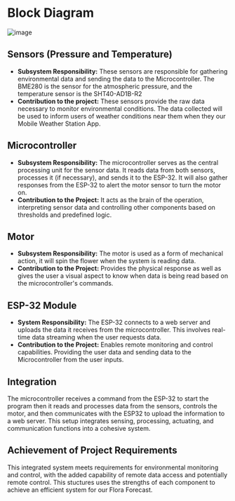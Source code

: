 # Block Diagram

![image](https://github.com/Team-310/Team-310.github.io/assets/156128630/92e66bca-7429-4866-91a3-9a40ade22a77)

## **Sensors (Pressure and Temperature)**
* **Subsystem Responsibility:** These sensors are responsible for gathering environmental data and sending the data to the Microcontroller. The BME280 is the sensor for the atmospheric pressure, and the temperature sensor is the SHT40-AD1B-R2
* **Contribution to the project:** These sensors provide the raw data necessary to monitor environmental conditions. The data collected will be used to inform users of weather conditions near them when they our Mobile Weather Station App.

## **Microcontroller**
* **Subsystem Responsibility:** The microcontroller serves as the central processing unit for the sensor data. It reads data from both sensors, processes it (if necessary), and sends it to the ESP-32. It will also gather responses from the ESP-32 to alert the motor sensor to turn the motor on.
* **Contribution to the Project:** It acts as the brain of the operation, interpreting sensor data and controlling other components based on thresholds and predefined logic.

## **Motor**
* **Subsystem Responsibility:** The motor is used as a form of mechanical action, it will spin the flower when the system is reading data.
* **Contribution to the Project:** Provides the physical response as well as gives the user a visual aspect to know when data is being read based on the microcontroller's commands.

## **ESP-32 Module**
* **System Responsibility:** The ESP-32 connects to a web server and uploads the data it receives from the microcontroller. This involves real-time data streaming when the user requests data.
* **Contribution to the Project:** Enables remote monitoring and control capabilities. Providing the user data and sending data to the Microcontroller from the user inputs.

## **Integration** 
The microcontroller receives a command from the ESP-32 to start the program then it reads and processes data from the sensors, controls the motor, and then communicates with the ESP32 to upload the information to a web server. This setup integrates sensing, processing, actuating, and communication functions into a cohesive system.

## **Achievement of Project Requirements** 
This integrated system meets requirements for environmental monitoring and control, with the added capability of remote data access and potentially remote control. This stuctures uses the strengths of each component to achieve an efficient system for our Flora Forecast.
